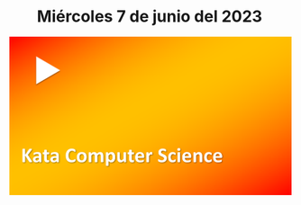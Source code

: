 <h1 align="center"><strong>Miércoles 7 de junio del 2023</strong></h1>
<a href="https://youtu.be/0psRztatKj8?t=1"><img src="/CLASES/Kata_3/KATA_3.png"></a>